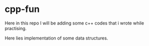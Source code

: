 # cpp-fun
Here in this repo I will be adding some c++ codes that i wrote while practising.

Here lies implementation of some data structures.
